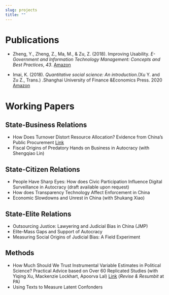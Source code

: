 ```yaml
---
slug: projects
title: ""
---
```


# Publications



* Zheng, Y., Zheng, Z., Ma, M., & Zu, Z. (2018). Improving Usability. *E-Government and Information Technology Management: Concepts and Best Practices*, *43*. [Amazon](https://www.amazon.com/Government-Information-Technology-Management-Practices-ebook/dp/B07JZL1CX9)

* Imai, K. (2018). *Quantitative social science: An introduction*.(Xu Y. and Zu Z., Trans.) .Shanghai University of Finance &Economics Press. 2020 [Amazon](https://www.amazon.com/%E9%87%8F%E5%8C%96%E7%A4%BE%E4%BC%9A%E7%A7%91%E5%AD%A6%E5%AF%BC%E8%AE%BA-%E5%8C%A1%E6%97%B6%E6%96%B0%E6%96%B9%E6%B3%95%E7%B3%BB%E5%88%97-%E6%97%A5-%E4%BB%8A%E4%BA%95%E8%80%95%E4%BB%8B/dp/7564236108/ref=sr_1_1?crid=A1XL2O4PSCRA&dchild=1&keywords=%E9%87%8F%E5%8C%96%E7%A4%BE%E4%BC%9A%E7%A7%91%E5%AD%A6%E5%AF%BC%E8%AE%BA&qid=1635192908&sprefix=%E9%87%8F%E5%8C%96%E7%A4%BE%E4%BC%9A%E7%A7%91%E5%AD%A6%E5%AF%BC%E8%AE%BA%2Caps%2C203&sr=8-1)

  

# Working Papers

## State-Business Relations

* How Does Turnover Distort Resource Allocation? Evidence from China’s Public Procurement [Link](https://papers.ssrn.com/sol3/papers.cfm?abstract_id=4259352)
* Fiscal Origins of Predatory Hands on Business in Autocracy (with Shengqiao Lin)

## State-Citizen Relations 

* People Have Sharp Eyes: How does Civic Participation Influence Digital Surveillance in Autocracy (draft available upon request)
* How does Transparency Technology Affect Enforcement in China
* Economic Slowdowns and Unrest in China (with Shukang Xiao)

## State-Elite Relations

* Outsourcing Justice: Lawyering and Judicial Bias in China (JMP)
* Elite-Mass Gaps and Support of Autocracy
* Measuring Social Origins of Judicial Bias: A Field Experiment

## Methods

* How Much Should We Trust Instrumental Variable Estimates in Political Science? Practical Advice based on Over 60 Replicated Studies (with Yiqing Xu, Mackenzie Lockhart, Apoorva Lal) [Link](https://papers.ssrn.com/sol3/papers.cfm?abstract_id=3905329) (*Revise & Resumbit* at PA)  
* Using Texts to Measure Latent Confonders

